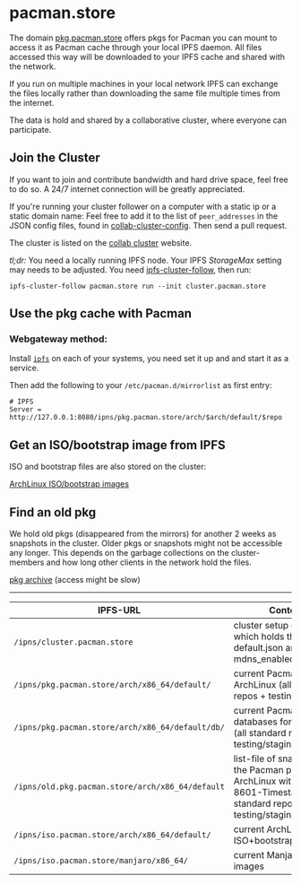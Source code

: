 # pacman.store

The domain [pkg.pacman.store](http://pkg.pacman.store) offers pkgs for Pacman you can mount to access it as Pacman cache through your local IPFS daemon. All files accessed this way will be downloaded to your IPFS cache and shared with the network.

If you run on multiple machines in your local network IPFS can exchange the files locally rather than downloading the same file multiple times from the internet.

The data is hold and shared by a collaborative cluster, where everyone can participate.

## Join the Cluster

If you want to join and contribute bandwidth and hard drive space, feel free to do so. A 24/7 internet connection will be greatly appreciated.

If you're running your cluster follower on a computer with a static ip or a static domain name: Feel free to add it to the list of ```peer_addresses``` in the JSON config files, found in [collab-cluster-config](./collab-cluster-config). Then send a pull request.

The cluster is listed on the [collab cluster](https://collab.ipfscluster.io/) website.

*tl;dr:* You need a locally running IPFS node. Your IPFS *StorageMax* setting may needs to be adjusted. You need [ipfs-cluster-follow](https://dist.ipfs.io/#ipfs-cluster-follow), then run:

```ipfs-cluster-follow pacman.store run --init cluster.pacman.store```

## Use the pkg cache with Pacman

### Webgateway method:
Install [`ipfs`](https://wiki.archlinux.org/index.php/IPFS) on each of your systems, you need set it up and and start it as a service.

Then add the following to your `/etc/pacman.d/mirrorlist` as first entry:
```
# IPFS
Server = http://127.0.0.1:8080/ipns/pkg.pacman.store/arch/$arch/default/$repo
```

## Get an ISO/bootstrap image from IPFS

ISO and bootstrap files are also stored on the cluster:

[ArchLinux ISO/bootstrap images](http://iso.pacman.store/arch/x86_64/default/)

## Find an old pkg

We hold old pkgs (disappeared from the mirrors) for another 2 weeks as snapshots in the cluster. Older pkgs or snapshots might not be accessible any longer. This depends on the garbage collections on the cluster-members and how long other clients in the network hold the files.

[pkg archive](http://old.pkg.pacman.store/) (access might be slow)

---

| IPFS-URL | Content |
| - | - |
| `/ipns/cluster.pacman.store` | cluster setup domain which holds the default.json and mdns_enabled.json |
| `/ipns/pkg.pacman.store/arch/x86_64/default/` | current Pacman pkgs for ArchLinux (all standard repos + testing/staging) |
| `/ipns/pkg.pacman.store/arch/x86_64/default/db/` | current Pacman databases for ArchLinux  (all standard repos + testing/staging) |
| `/ipns/old.pkg.pacman.store/arch/x86_64/default` | list-file of snapshots of the Pacman pkgs for ArchLinux with ISO-8601-Timestamp (all standard repos + testing/staging/unstable) |
| `/ipns/iso.pacman.store/arch/x86_64/default/` | current ArchLinux ISO+bootstrap images |
| `/ipns/iso.pacman.store/manjaro/x86_64/` | current Manjaro ISO images |
















